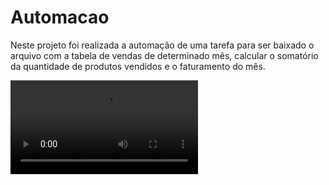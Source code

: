# Automacao

Neste projeto foi realizada a automação de uma tarefa para ser baixado o arquivo com a tabela de vendas de determinado mês, calcular o somatório da quantidade de produtos vendidos e o faturamento do mês.

![preview](/automacao.mp4)
